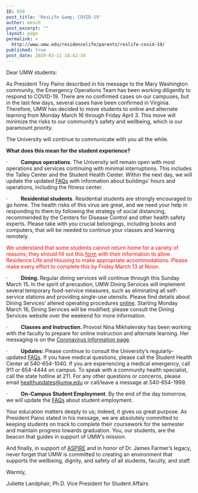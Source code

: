 ```yaml
---
ID: 850
post_title: 'ResLife &amp; COVID-19'
author: mesch
post_excerpt: ""
layout: page
permalink: >
  http://www.umw.edu/residencelife/parents/reslife-covid-19/
published: true
post_date: 2020-03-11 18:42:34
---
```

<p class="xxmsonormal">Dear UMW students:</p>
<p class="xxmsonormal">As President Troy Paino described in his message to the Mary Washington community, the Emergency Operations Team has been working diligently to respond to COVID-19. There are no confirmed cases on our campuses, but in the last few days, several cases have been confirmed in Virginia. Therefore, UMW has decided to move students to online and alternate learning from Monday March 16 through Friday April 3. This move will minimize the risks to our community’s safety and wellbeing, which is our paramount priority.</p>
<p class="xxmsonormal">The University will continue to communicate with you all the while.</p>
<p class="xxmsonormal"><b>What does this mean for the student experience?</b></p>
<p class="xxmsonormal">·         <b>Campus operations</b>. The University will remain open with most operations and services continuing with minimal interruptions. This includes the Talley Center and the Student Health Center. Within the next day, we will update the updated <a href="https://www.umw.edu/advisories/coronavirus/">FAQs</a> with information about buildings’ hours and operations, including the fitness center.</p>
<p class="xxmsonormal">·         <b>Residential students</b>. Residential students are strongly encouraged to go home. The health risks of this virus are great, and we need your help in responding to them by following the strategy of social distancing, recommended by the Centers for Disease Control and other health safety experts. Please take with you crucial belongings, including books and computers, that will be needed to continue your classes and learning remotely.</p>
<p class="xmsonormal"><span style="color: #ff0000">We understand that some students cannot return home for a variety of reasons; they should fill out this <a style="color: #ff0000" href="https://umw.presence.io/form/register-to-remain-on-campus">form</a> with their information to allow Residence Life and Housing to make appropriate accommodations. Please make every effort to complete this by Friday March 13 at Noon.</span></p>
<p class="xxmsonormal">·         <b>Dining. </b>Regular dining services will continue through this Sunday March 15. In the spirit of precaution, UMW Dining Services will implement several temporary food-service measures, such as eliminating all self-service stations and providing single-use utensils. Please find details about Dining Services’ altered operating procedures <a href="https://content-service.sodexomyway.com/media/COVID_tcm165-101487.pdf?url=https://umw.sodexomyway.com/">online</a>. Starting Monday March 16, Dining Services will be modified; please consult the Dining Services website over the weekend for more information.</p>
<p class="xmsolistparagraph">·         <b>Classes and Instruction.<span class="xapple-converted-space"> </span></b>Provost Nina Mikhalevsky has been working with the faculty to prepare for online instruction and alternate learning. Her messaging is on the<span class="xapple-converted-space"> </span><a title="https://www.umw.edu/advisories/2020/03/08/a-message-to-faculty-regarding-covid-19/" href="https://www.umw.edu/advisories/2020/03/08/a-message-to-faculty-regarding-covid-19/">Coronavirus information page</a>.</p>
<p class="xxmsonormal">·         <b>Updates:</b> Please continue to consult the University’s regularly-updated <a href="https://www.umw.edu/advisories/coronavirus/">FAQs</a>. If you have medical questions, please call the Student Health Center at 540-654-1040. If you are experiencing a medical emergency, call 911 or 654-4444 on campus. To speak with a community health specialist, call the state hotline at 211. For any other questions or concerns, please email <a href="mailto:healthupdates@umw.edu">healthupdates@umw.edu</a> or call/leave a message at 540-654-1999.</p>
<p class="xxmsonormal">·         <b>On-Campus Student Employment</b>. By the end of the day tomorrow, we will update the <a href="https://www.umw.edu/advisories/coronavirus/">FAQs</a> about student employment.</p>
Your education matters deeply to us; indeed, it gives us great purpose. As President Paino stated in his message, we are absolutely committed to keeping students on track to complete their coursework for the semester and maintain progress towards graduation. You, our students, are the beacon that guides in support of UMW’s mission.

And finally, in support of <a title="https://www.umw.edu/about/our-principles-and-values/" href="https://www.umw.edu/about/our-principles-and-values/" target="_blank" rel="noopener noreferrer">ASPIRE</a> and in honor of Dr. James Farmer’s legacy, never forget that UMW is committed to creating an environment that supports the wellbeing, dignity, and safety of all students, faculty, and staff.
<p class="xmsonormal">Warmly,</p>
<p class="xmsonormal">Juliette Landphair, Ph.D.
Vice President for Student Affairs</p>